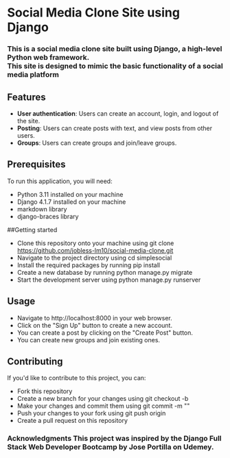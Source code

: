 # Social Media Clone Site using Django

### This is a social media clone site built using Django, a high-level Python web framework. <br/>This site is designed to mimic the basic functionality of a social media platform

## Features
- **User authentication**: Users can create an account, login, and logout of the site.  
- **Posting**: Users can create posts with text, and view posts from other users.  
- **Groups**: Users can create groups and join/leave groups.

## Prerequisites
To run this application, you will need:  

- Python 3.11 installed on your machine  
- Django 4.1.7 installed on your machine  
- markdown library 
- django-braces library 

##Getting started
- Clone this repository onto your machine using git clone https://github.com/jobless-lm10/social-media-clone.git
- Navigate to the project directory using cd simplesocial
- Install the required packages by running pip install
- Create a new database by running python manage.py migrate
- Start the development server using python manage.py runserver

## Usage
- Navigate to http://localhost:8000 in your web browser.
- Click on the "Sign Up" button to create a new account.
- You can create a post by clicking on the "Create Post" button.
- You can create new groups and join existing ones.

## Contributing
If you'd like to contribute to this project, you can:

- Fork this repository
- Create a new branch for your changes using git checkout -b
- Make your changes and commit them using git commit -m ""
- Push your changes to your fork using git push origin
- Create a pull request on this repository
### Acknowledgments This project was inspired by the Django Full Stack Web Developer Bootcamp by Jose Portilla on Udemey.
